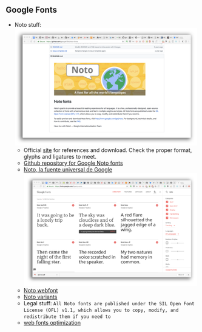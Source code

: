 ## Google Fonts
* Noto stuff:
    ![noto.png](images/11485065-noto.png)
    - Official [site](https://www.google.com/get/noto/) for references and download. Check the proper format, glyphs and ligatures to meet.
    - [Github repository for Google Noto fonts](https://github.com/googlei18n/noto-fonts)
    - [Noto, la fuente universal de Google](https://omicrono.elespanol.com/2016/10/fuente-noto-google-universal/)
    ![noto.png](images/2848148229-noto.png)
    - [Noto webfont](https://fonts.google.com/?query=noto)
    - [Noto variants](https://en.wikipedia.org/wiki/Noto_fonts)
    - Legal stuff: `All Noto fonts are published under the SIL Open Font License (OFL) v1.1, which allows you to copy, modify, and redistribute them if you need to`
    - [web fonts optimization](https://developers.google.com/web/fundamentals/performance/optimizing-content-efficiency/webfont-optimization?hl=es-419)
